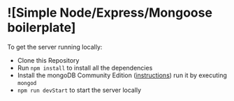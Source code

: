 # ![Simple Node/Express/Mongoose boilerplate]

To get the server running locally:
- Clone this Repository
- Run `npm install` to install all the dependencies
- Install the mongoDB Community Edition ([instructions](https://docs.mongodb.com/manual/installation/#tutorials)) run  it by executing `mongod`
- `npm run devStart` to start the server locally
